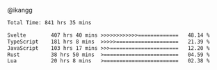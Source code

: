 @ikangg
<!--START_SECTION:waka-->

```txt
Total Time: 841 hrs 35 mins

Svelte        407 hrs 40 mins >>>>>>>>>>>>=============   48.14 %
TypeScript    181 hrs 8 mins  >>>>>====================   21.39 %
JavaScript    103 hrs 17 mins >>>======================   12.20 %
Rust          38 hrs 50 mins  >========================   04.59 %
Lua           20 hrs 8 mins   >========================   02.38 %
```

<!--END_SECTION:waka-->
